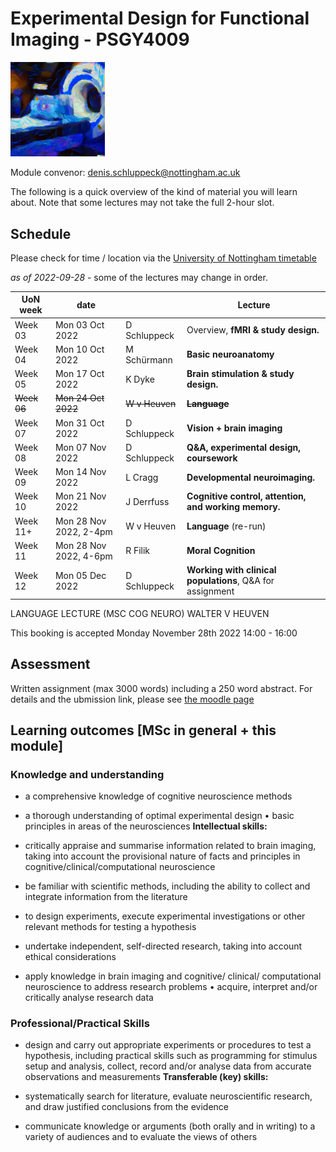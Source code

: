 
# Experimental Design for Functional Imaging - PSGY4009

<img src="imgs/edffi-logo-big.png" width="30%">

Module convenor: <a href="mailto:denis.schluppeck@nottingham.ac.uk?subject=EDFFI-handbook">denis.schluppeck@nottingham.ac.uk</a>

The following is a quick overview of the kind of material you will learn about. Note that some lectures may not take the full 2-hour slot.

## Schedule

Please check for time / location via the [University of Nottingham timetable](https://timetabling.nottingham.ac.uk/2223/)

*as of 2022-09-28* - some of the lectures may change in order.

| UoN week | date            |              | Lecture                                               |
| -------- | --------------- | ------------ | ----------------------------------------------------- |
| Week 03  | Mon 03 Oct 2022 | D Schluppeck | Overview, **fMRI & study design.**                    |
| Week 04  | Mon 10 Oct 2022 | M Schürmann  | **Basic neuroanatomy**                                |
| Week 05  | Mon 17 Oct 2022 | K Dyke       | **Brain stimulation & study design.**                 |
| ~~Week 06~~  | ~~Mon 24 Oct 2022~~ | ~~W v Heuven~~   | ~~**Language**~~                                          |
| Week 07  | Mon 31 Oct 2022 | D Schluppeck | **Vision + brain imaging**                            |
| Week 08  | Mon 07 Nov 2022 | D Schluppeck | **Q&A, experimental design, coursework**              |
| Week 09  | Mon 14 Nov 2022 | L Cragg      | **Developmental neuroimaging.**                       | 
| Week 10  | Mon 21 Nov 2022 | J Derrfuss   | **Cognitive control, attention, and working memory.** |
| Week 11+  | Mon 28 Nov 2022, 2-4pm | W v Heuven   | **Language** (re-run)                                          |
| Week 11  | Mon 28 Nov 2022, 4-6pm | R Filik      | **Moral Cognition**                                   |
| Week 12  | Mon 05 Dec 2022 | D Schluppeck | **Working with clinical populations**, Q&A for assignment             |



LANGUAGE LECTURE (MSC COG NEURO) WALTER V HEUVEN

This booking is accepted
Monday November 28th 2022
14:00 - 16:00

## Assessment

Written assignment (max 3000 words) including a 250 word abstract. For details and the ubmission link, please see [the moodle page](https://moodle.nottingham.ac.uk/course/view.php?id=128949)

## Learning outcomes [MSc in general + this module] 

### Knowledge and understanding

- a comprehensive knowledge of cognitive neuroscience methods

- a thorough understanding of optimal experimental design • basic
    principles in areas of the neurosciences **Intellectual skills:**

- critically appraise and summarise information related to brain
    imaging, taking into account the provisional nature of facts and
    principles in cognitive/clinical/computational neuroscience

- be familiar with scientific methods, including the ability to
    collect and integrate information from the literature

- to design experiments, execute experimental investigations or other
    relevant methods for testing a hypothesis

- undertake independent, self-directed research, taking into account
    ethical considerations

- apply knowledge in brain imaging and cognitive/ clinical/
    computational neuroscience to address research problems • acquire,
    interpret and/or critically analyse research data

### Professional/Practical Skills

- design and carry out appropriate experiments or procedures to test a
    hypothesis, including practical skills such as programming for
    stimulus setup and analysis, collect, record and/or analyse data
    from accurate observations and measurements **Transferable (key)
    skills:**

- systematically search for literature, evaluate neuroscientific
    research, and draw justified conclusions from the evidence

- communicate knowledge or arguments (both orally and in writing) to a
    variety of audiences and to evaluate the views of others
